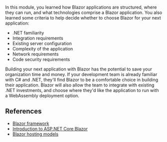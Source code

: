 In this module, you learned how Blazor applications are structured, where they can run, and what technologies comprise a Blazor application. You also learned some criteria to help decide whether to choose Blazor for your next application:

* .NET familiarity
* Integration requirements
* Existing server configuration
* Complexity of the application
* Network requirements
* Code security requirements

Building your next application with Blazor has the potential to save your organization time and money. If your development team is already familiar with C# and .NET, they'll find Blazor to be a comfortable choice in building their application. Blazor will also allow the team to integrate with existing .NET investments, and choose where they'd like the application to run with a WebAssembly deployment option.

## References

* [Blazor framework](https://blazor.net)
* [Introduction to ASP.NET Core Blazor](/aspnet/core/blazor)
* [Blazor hosting models](/aspnet/core/blazor/hosting-models)
